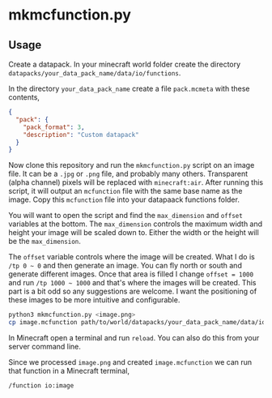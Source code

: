 # mkmcfunction.py

## Usage

Create a datapack. In your minecraft world folder create the directory `datapacks/your_data_pack_name/data/io/functions`.

In the directory `your_data_pack_name` create a file `pack.mcmeta` with these contents,

```json
{
  "pack": {
    "pack_format": 3,
    "description": "Custom datapack"
  }
}
```

Now clone this repository and run the `mkmcfunction.py` script on an image file. It can be a `.jpg` or `.png` file, and probably many others. Transparent (alpha channel) pixels will be replaced with `minecraft:air`. After running this script, it will output an `mcfunction` file with the same base name as the image. Copy this `mcfunction` file into your datapaack functions folder.

You will want to open the script and find the `max_dimension` and `offset` variables at the bottom. The `max_dimension` controls the maximum width and height your image will be scaled down to. Either the width or the height will be the `max_dimension`.

The `offset` variable controls where the image will be created. What I do is `/tp 0 ~ 0` and then generate an image. You can fly north or south and generate different images. Once that area is filled I change `offset = 1000` and run `/tp 1000 ~ 1000` and that's where the images will be created. This part is a bit odd so any suggestions are welcome. I want the positioning of these images to be more intuitive and configurable.

```sh
python3 mkmcfunction.py <image.png>
cp image.mcfunction path/to/world/datapacks/your_data_pack_name/data/io/functions/
```

In Minecraft open a terminal and run `reload`. You can also do this from your server command line.

Since we processed `image.png` and created `image.mcfunction` we can run that function in a Minecraft terminal,

```sh
/function io:image
```
